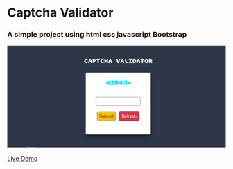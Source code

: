 # Captcha Validator
### A simple project using html css javascript Bootstrap

![Live Preview](./screenshot/captcha-validator-ss.png)

[Live Demo](https://captcha-validator.netlify.app/)